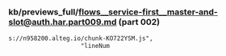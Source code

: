 ### kb/previews_full/flows__service-first__master-and-slot@auth.har.part009.md (part 002)

```md
s://n958200.alteg.io/chunk-KO722YSM.js",
                    "lineNum
```

```

